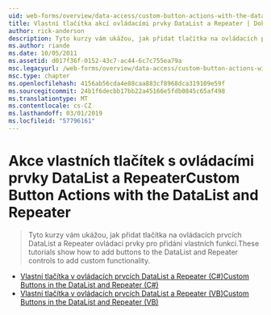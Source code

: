 ```yaml
---
uid: web-forms/overview/data-access/custom-button-actions-with-the-datalist-and-repeater/index
title: Vlastní tlačítka akcí ovládacími prvky DataList a Repeater | Dokumentace Microsoftu
author: rick-anderson
description: Tyto kurzy vám ukážou, jak přidat tlačítka na ovládacích prvcích DataList a Repeater ovládací prvky pro přidání vlastních funkcí.
ms.author: riande
ms.date: 10/05/2011
ms.assetid: d017f36f-0152-43c7-ac44-6c7c755ea79a
msc.legacyurl: /web-forms/overview/data-access/custom-button-actions-with-the-datalist-and-repeater
msc.type: chapter
ms.openlocfilehash: 4156ab56cda4e88caa883cf8968dca319109e59f
ms.sourcegitcommit: 24b1f6decbb17bb22a45166e5fdb0845c65af498
ms.translationtype: MT
ms.contentlocale: cs-CZ
ms.lasthandoff: 03/01/2019
ms.locfileid: "57796161"
---
```

<a name="custom-button-actions-with-the-datalist-and-repeater"></a><span data-ttu-id="71bf4-103">Akce vlastních tlačítek s ovládacími prvky DataList a Repeater</span><span class="sxs-lookup"><span data-stu-id="71bf4-103">Custom Button Actions with the DataList and Repeater</span></span>
====================
> <span data-ttu-id="71bf4-104">Tyto kurzy vám ukážou, jak přidat tlačítka na ovládacích prvcích DataList a Repeater ovládací prvky pro přidání vlastních funkcí.</span><span class="sxs-lookup"><span data-stu-id="71bf4-104">These tutorials show how to add buttons to the DataList and Repeater controls to add custom functionality.</span></span>


- [<span data-ttu-id="71bf4-105">Vlastní tlačítka v ovládacích prvcích DataList a Repeater (C#)</span><span class="sxs-lookup"><span data-stu-id="71bf4-105">Custom Buttons in the DataList and Repeater (C#)</span></span>](custom-buttons-in-the-datalist-and-repeater-cs.md)
- [<span data-ttu-id="71bf4-106">Vlastní tlačítka v ovládacích prvcích DataList a Repeater (VB)</span><span class="sxs-lookup"><span data-stu-id="71bf4-106">Custom Buttons in the DataList and Repeater (VB)</span></span>](custom-buttons-in-the-datalist-and-repeater-vb.md)
